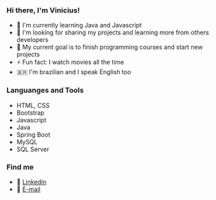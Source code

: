 ### Hi there, I'm Vinicius!

* 🌱 I'm currently learning Java and Javascript
* 🔭 I'm looking for sharing my projects and learning more from others developers
* 🥅 My current goal is to finish programming courses and start new projects
* ⚡ Fun fact: I watch movies all the time
* 🇧🇷 I'm brazilian and I speak English too

### Languanges and Tools
* HTML, CSS
* Bootstrap
* Javascript
* Java
* Spring Boot
* MySQL
* SQL Server

### Find me
* 💼 [Linkedin](https://www.linkedin.com/in/vinicius-dos-santos-amaral-6b6b9519a/)
* 📧 [E-mail](vinicius.santosama@gmail.com)

